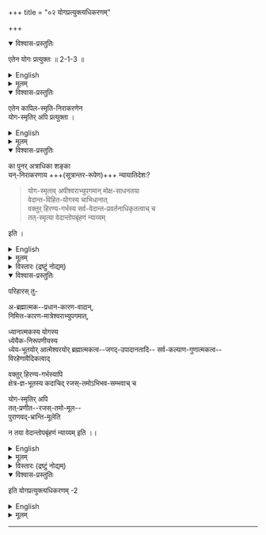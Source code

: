+++
title = "०२ योगप्रत्युक्त्यधिकरणम्"

+++

<details open><summary>विश्वास-प्रस्तुतिः</summary>

एतेन योगः प्रत्युक्तः ॥ 2-1-3 ॥
</details>

<details><summary>English</summary>

3. Hereby the Yoga is refuted.
</details>


<details><summary>मूलम्</summary>

एतेन योगः प्रत्युक्तः ॥ 2-1-3 ॥
</details>

<details open><summary>विश्वास-प्रस्तुतिः</summary>

एतेन कापिल-स्मृति-निराकरणेन  
योग-स्मृतिर् अपि प्रत्युक्ता ।  
</details>

<details><summary>English</summary>

By the above refutation of Kapila's Smr̥ti the Yoga-smr̥ti also is refuted.
</details>


<details><summary>मूलम्</summary>

एतेन कापिलस्मृतिनिराकरणेन योगस्मृतिरपि प्रत्युक्ता ।  
</details>

<details open><summary>विश्वास-प्रस्तुतिः</summary>

का पुनर् अत्राधिका शङ्का  
यन्-निराकरणाय +++(सूत्रान्तर-रूपेण)+++ न्यायातिदेशः?  

> योग-स्मृताव् अपीश्वराभ्युपगमान् मोक्ष-साधनतया  
वेदान्त-विहित-योगस्य चाभिधानात्  
वक्तुर् हिरण्य-गर्भस्य सर्व-वेदान्त-प्रवर्तनाधिकृतत्वाच् च  
तत्-स्मृत्या वेदान्तोपबृंहणं न्याय्यम् 

इति ।
</details>

<details><summary>English</summary>

--But a question arises, What further doubt arises here with regard to the Yoga system,  
so as to render needful the formal extension to the Yoga of the arguments previously set forth against the Sānkhya?--

It might appear, we reply, that the Vedānta should be supported by the Yoga-smr̥ti,  
firstly, because the latter admits the existence of a Lord;  
secondly, because the Vedānta-texts mention Yoga as a means to bring about final Release;  
and thirdly, because Hiraṇyagarbha, who proclaimed the Yoga-smr̥ti is qualified for the promulgation of all Vedānta-texts.

</details>


<details><summary>मूलम्</summary>

का पुनरत्राधिकाशङ्का, यन्निराकरणाय
न्यायातिदेशः, योगस्मृतावपीश्वराभ्युपगमान्मोक्षसाधनतया वेदान्तविहितयोगस्य चाभिधानात् वक्तुर्हिरण्यगर्भस्य सर्ववेदान्तप्रवर्तनाधिकृतत्वाच्च तत्स्मृत्या वेदान्तोपबृंहणं न्याय्यमिति ।

</details>

<details><summary>विस्तारः (द्रष्टुं नोद्यम्)</summary>

एतेन योगः प्रत्युक्तः ।  
अक्षरार्थम् उक्त्वा  
शङ्कायां तात्पर्यार्थमाह योग इति । 
</details>


<details open><summary>विश्वास-प्रस्तुतिः</summary>

परिहारस् तु-  

अ-ब्रह्मात्मक--प्रधान-कारण-वादान्,  
निमित्त-कारण-मात्रेश्वराभ्युपगमात्,  

ध्यानात्मकस्य योगस्य  
ध्येयैक-निरूपणीयस्य  
ध्येय-भूतयोर् आत्मेश्वरयोर् ब्रह्मात्मकत्व--जगद्-उपादानतादि-- 
सर्व-कल्याण-गुणात्मकत्व--विरहेणावैदिकत्वाद्  

वक्तुर् हिरण्य-गर्भस्यापि  
क्षेत्र-ज्ञ-भूतस्य कदाचिद् रजस्-तमोऽभिभव-सम्भवाच् च 

योग-स्मृतिर् अपि  
तत्-प्रणीत--रजस्-तमो-मूल--  
पुराणवद्-भ्रान्ति-मूलेति  

न तया वेदान्तोपबृंहणं न्याय्यम् इति ।। 
</details>

<details><summary>English</summary>

--But these arguments refute themselves as follows.  

In the first place the Yoga holds the Pradhāna,  
which is independent of Brahman,  
to be the general material cause,  
and hence the Lord acknowledged by it is a mere operative cause.  

In the second place the nature of meditation,  
in which Yoga consists,  
is determined by the nature of the object of meditation, and as of its two objects, viz. the soul and the Lord,  
the former does not have its Self in Brahman,  
and the latter is neither the cause of the world  
nor endowed with the other auspicious qualities (which belong to Brahman),  
the Yoga is not of Vedic character. 

And as to the third point,  
Hiraṇyagarbha himself is only an individual soul,  
and hence liable to be overpowered by the inferior guṇas, i.e. passion and darkness;  
and hence the Yoga-smr̥ti is founded on error,  
no less than the Purāṇas, promulgated by him,  
which are founded on rajas and tamas.  
The Yoga cannot, therefore, be used for the support of the Vedānta.
</details>


<details><summary>मूलम्</summary>

परिहारस्तु- अब्रह्मात्मकप्रधानकारणवादान्निमित्तकारणमात्रेश्वराभ्युपगमात् ध्यानात्मकस्य योगस्य ध्येयैकनिरूपणीयस्य ध्येयभूतयोरात्मेश्वरयोर्ब्रह्मात्मकत्वजगदुपादानतादिसर्वकल्याणगुणात्मकत्वविरहेणावैदिकत्वाद्वक्तुर्हिरण्यगर्भस्यापि क्षेत्रज्ञभूतस्य कदाचिद्रजस्तमोऽभिभवसम्भवाच्च योगस्मृतिरपि तत्प्रणीतरजस्तमोमूलपुराणवद्भ्रान्तिमूलेति न तया वेदान्तोपबृंहणं न्याय्यमिति ।। 
</details>

<details><summary>विस्तारः (द्रष्टुं नोद्यम्)</summary>

अब्रह्मात्मक इति । तत्त्व-वैषम्यम् उक्तम् । ध्यानात्मकस्य इत्य् अनुष्ठानवैषम्यम्

॥ 3 ॥

</details>


<details open><summary>विश्वास-प्रस्तुतिः</summary>

इति योगप्रत्युक्त्यधिकरणम् -2
</details>

<details><summary>English</summary>

--Here finishes the adhikaraṇa of 'the refutation of the Yoga.'
</details>


<details><summary>मूलम्</summary>

इति योगप्रत्युक्त्यधिकरणम् -2
</details>


-----
